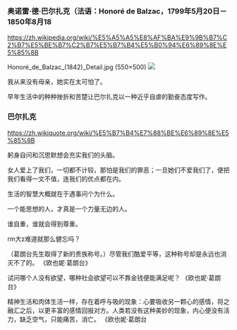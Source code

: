 ### 奥诺雷·德·巴尔扎克（法语：Honoré de Balzac，1799年5月20日－1850年8月18
https://zh.wikipedia.org/wiki/%E5%A5%A5%E8%AF%BA%E9%9B%B7%C2%B7%E5%BE%B7%C2%B7%E5%B7%B4%E5%B0%94%E6%89%8E%E5%85%8B

Honoré_de_Balzac_(1842)_Detail.jpg (550×500)
<img src="https://upload.wikimedia.org/wikipedia/commons/e/e6/Honor%C3%A9_de_Balzac_%281842%29_Detail.jpg">

我从来没有母亲，她实在太可怕了。

早年生活中的种种挫折和苦楚让巴尔扎克以一种近乎自虐的勤奋态度写作。

### 巴尔扎克
https://zh.wikiquote.org/wiki/%E5%B7%B4%E7%88%BE%E6%89%8E%E5%85%8B

躬身自问和沉思默想会充实我们的头脑。

女人爱上了我们，一切都不计较，那怕是我们的罪恶；一旦她们不爱我们了，便把我们看得一文不值，连我们的优点都在内。

生活的智慧大概就在于遇事问个为什么。

一个能思想的人，才真是一个力量无边的人。

谁自重，谁就会得到尊重。

rm大z难道就那么健忘吗？

（葛朗台先生取得了新的贵族称号。）尽管我们酷爱平等，这种称号却是永远也消灭不了的。
《欧也妮·葛朗台》

试问哪个人没有欲望，哪种社会欲望可以不靠金钱便能满足呢？
《欧也妮·葛朗台》

精神生活和肉体生活一样，存在着呼与吸的现象：心要吸收另一颗心的感情，将之融汇之后，以更丰富的感情回报对方。人类若没有这种美妙的现象，内心便没有活力，缺乏空气，只能痛苦，消亡。
《欧也妮·葛朗台
